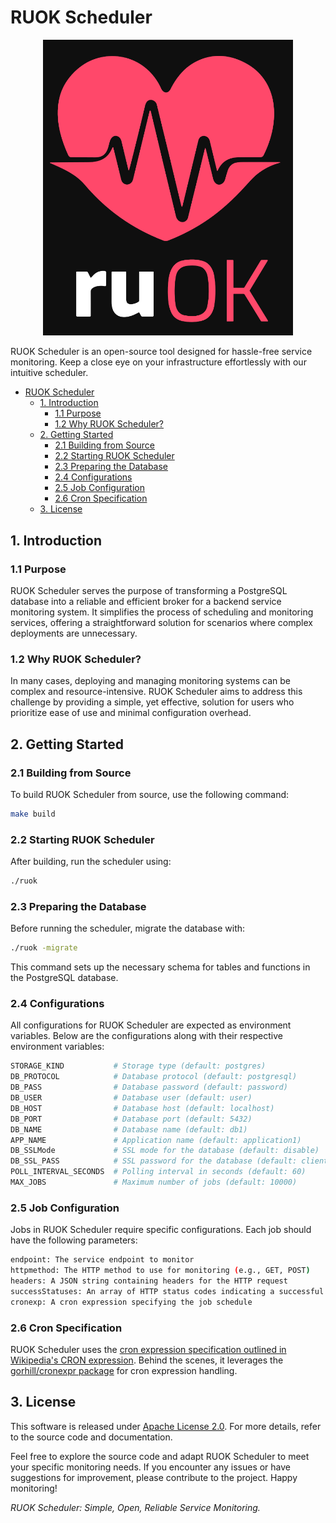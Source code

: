 # RUOK Scheduler

<div align="center">
    <img width="400" src="./assets/big_ruok_logo.svg" alt="RUOK Logo" />
</div>

RUOK Scheduler is an open-source tool designed for hassle-free service monitoring. Keep a close eye on your infrastructure effortlessly with our intuitive scheduler.

- [RUOK Scheduler](#ruok-scheduler)
  - [1. Introduction](#Introduction)
    - [1.1 Purpose](#purpose)
    - [1.2 Why RUOK Scheduler?](#why-ruok-scheduler)
  - [2. Getting Started](#getting-started)
    - [2.1 Building from Source](#building-from-source)
    - [2.2 Starting RUOK Scheduler](#starting-ruok-scheduler)
    - [2.3 Preparing the Database](#preparing-the-database)
    - [2.4 Configurations](#configurations)
    - [2.5 Job Configuration](#job-configuration)
    - [2.6 Cron Specification](#cron-specification)
  - [3. License](#license)

## 1. Introduction

### 1.1 Purpose

RUOK Scheduler serves the purpose of transforming a PostgreSQL database into a reliable and efficient broker for a backend service monitoring system. It simplifies the process of scheduling and monitoring services, offering a straightforward solution for scenarios where complex deployments are unnecessary.

### 1.2 Why RUOK Scheduler?

In many cases, deploying and managing monitoring systems can be complex and resource-intensive. RUOK Scheduler aims to address this challenge by providing a simple, yet effective, solution for users who prioritize ease of use and minimal configuration overhead.

## 2. Getting Started

### 2.1 Building from Source

To build RUOK Scheduler from source, use the following command:

```bash
make build
```

### 2.2 Starting RUOK Scheduler

After building, run the scheduler using:

```bash
./ruok
```

### 2.3 Preparing the Database

Before running the scheduler, migrate the database with:

```bash
./ruok -migrate
```

This command sets up the necessary schema for tables and functions in the PostgreSQL database.

### 2.4 Configurations

All configurations for RUOK Scheduler are expected as environment variables. Below are the configurations along with their respective environment variables:

```bash
STORAGE_KIND           # Storage type (default: postgres)
DB_PROTOCOL            # Database protocol (default: postgresql)
DB_PASS                # Database password (default: password)
DB_USER                # Database user (default: user)
DB_HOST                # Database host (default: localhost)
DB_PORT                # Database port (default: 5432)
DB_NAME                # Database name (default: db1)
APP_NAME               # Application name (default: application1)
DB_SSLMode             # SSL mode for the database (default: disable)
DB_SSL_PASS            # SSL password for the database (default: clientpass)
POLL_INTERVAL_SECONDS  # Polling interval in seconds (default: 60)
MAX_JOBS               # Maximum number of jobs (default: 10000)
```

### 2.5 Job Configuration

Jobs in RUOK Scheduler require specific configurations. Each job should have the following parameters:

```bash
endpoint: The service endpoint to monitor
httpmethod: The HTTP method to use for monitoring (e.g., GET, POST)
headers: A JSON string containing headers for the HTTP request
successStatuses: An array of HTTP status codes indicating a successful response
cronexp: A cron expression specifying the job schedule
```

### 2.6 Cron Specification

RUOK Scheduler uses the [cron expression specification outlined in Wikipedia's CRON expression](https://en.wikipedia.org/wiki/Cron#CRON_expression). Behind the scenes, it leverages the [gorhill/cronexpr package](https://github.com/gorhill/cronexpr) for cron expression handling.

## 3. License

This software is released under [Apache License 2.0](./LICENSE.md). For more details, refer to the source code and documentation.

Feel free to explore the source code and adapt RUOK Scheduler to meet your specific monitoring needs. If you encounter any issues or have suggestions for improvement, please contribute to the project. Happy monitoring!

_RUOK Scheduler: Simple, Open, Reliable Service Monitoring._
